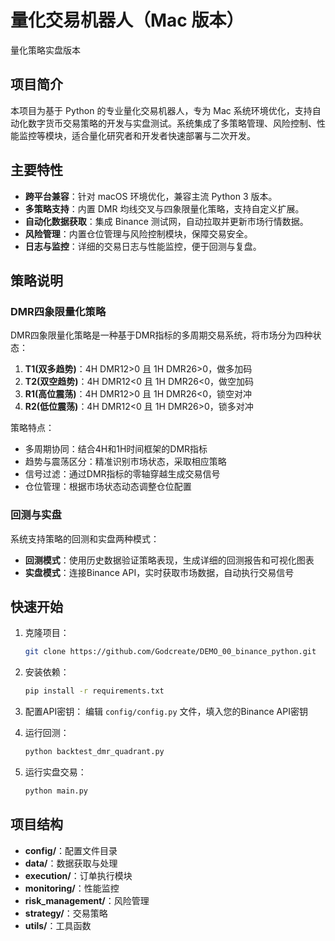 # 量化交易机器人（Mac 版本）
量化策略实盘版本

## 项目简介
本项目为基于 Python 的专业量化交易机器人，专为 Mac 系统环境优化，支持自动化数字货币交易策略的开发与实盘测试。系统集成了多策略管理、风险控制、性能监控等模块，适合量化研究者和开发者快速部署与二次开发。

## 主要特性
- **跨平台兼容**：针对 macOS 环境优化，兼容主流 Python 3 版本。
- **多策略支持**：内置 DMR 均线交叉与四象限量化策略，支持自定义扩展。
- **自动化数据获取**：集成 Binance 测试网，自动拉取并更新市场行情数据。
- **风险管理**：内置仓位管理与风险控制模块，保障交易安全。
- **日志与监控**：详细的交易日志与性能监控，便于回测与复盘。

## 策略说明

### DMR四象限量化策略
DMR四象限量化策略是一种基于DMR指标的多周期交易系统，将市场分为四种状态：

1. **T1(双多趋势)**：4H DMR12>0 且 1H DMR26>0，做多加码
2. **T2(双空趋势)**：4H DMR12<0 且 1H DMR26<0，做空加码
3. **R1(高位震荡)**：4H DMR12>0 且 1H DMR26<0，锁空对冲
4. **R2(低位震荡)**：4H DMR12<0 且 1H DMR26>0，锁多对冲

策略特点：
- 多周期协同：结合4H和1H时间框架的DMR指标
- 趋势与震荡区分：精准识别市场状态，采取相应策略
- 信号过滤：通过DMR指标的零轴穿越生成交易信号
- 仓位管理：根据市场状态动态调整仓位配置

### 回测与实盘
系统支持策略的回测和实盘两种模式：
- **回测模式**：使用历史数据验证策略表现，生成详细的回测报告和可视化图表
- **实盘模式**：连接Binance API，实时获取市场数据，自动执行交易信号

## 快速开始
1. 克隆项目：
   ```bash
   git clone https://github.com/Godcreate/DEMO_00_binance_python.git
   ```

2. 安装依赖：
   ```bash
   pip install -r requirements.txt
   ```

3. 配置API密钥：
   编辑 `config/config.py` 文件，填入您的Binance API密钥

4. 运行回测：
   ```bash
   python backtest_dmr_quadrant.py
   ```

5. 运行实盘交易：
   ```bash
   python main.py
   ```

## 项目结构
- **config/**：配置文件目录
- **data/**：数据获取与处理
- **execution/**：订单执行模块
- **monitoring/**：性能监控
- **risk_management/**：风险管理
- **strategy/**：交易策略
- **utils/**：工具函数